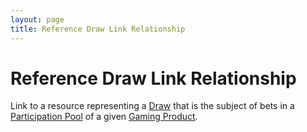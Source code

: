 ```yaml
---
layout: page
title: Reference Draw Link Relationship
---
```


# Reference Draw Link Relationship

Link to a resource representing a [Draw](../concepts/draw) that is the subject of bets in a [Participation Pool](../concepts/participation-pool) of a given [Gaming Product](../concepts/gaming-product).
